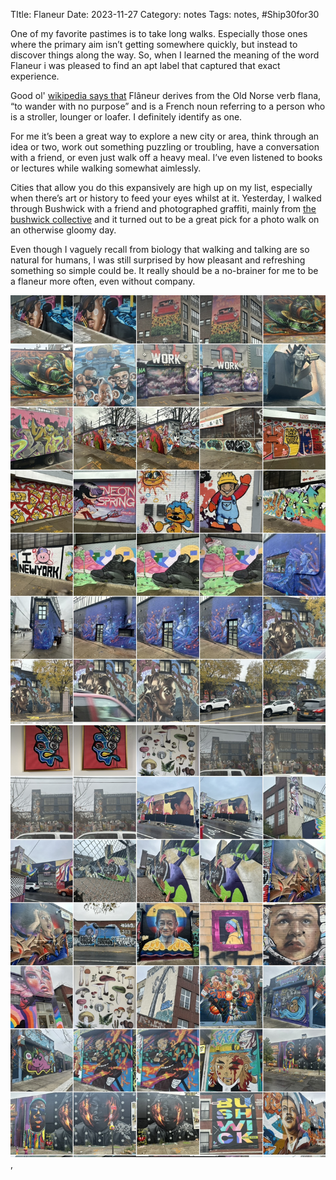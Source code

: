 TItle: Flaneur
Date: 2023-11-27
Category: notes
Tags: notes, #Ship30for30

One of my favorite pastimes is to take long walks. Especially those ones where the primary aim isn’t getting somewhere quickly, but instead to discover things along the way. So, when I learned the meaning of the word Flaneur i was pleased to find an apt label that captured that exact experience.

Good ol' [wikipedia says that](https://en.wikipedia.org/wiki/Fl%C3%A2neur) Flâneur derives from the Old Norse verb flana, “to wander with no purpose” and is a French noun referring to a person who is a stroller, lounger or loafer. I definitely identify as one.

For me it’s been a great way to explore a new city or area, think through an idea or two, work out something puzzling or troubling, have a conversation with a friend, or even just walk off a heavy meal. I’ve even listened to books or lectures while walking somewhat aimlessly.

Cities that allow you do this expansively are high up on my list, especially when there’s art or history to feed your eyes whilst at it.
Yesterday, I walked through Bushwick with a friend and photographed graffiti, mainly from [the bushwick collective](https://madhattersnyc.com/blog/best-bushwick-collective-street-art) and it turned out to be a great pick for a photo walk on an otherwise gloomy day.

Even though I vaguely recall from biology that walking and talking are so natural for humans, I was still surprised by how pleasant and refreshing something so simple could be. It really should be a no-brainer for me to be a flaneur more often, even without company.

![graffiti](../images/IMG_0518.jpg) ![graffiti](../images/IMG_0517.jpg),